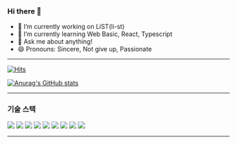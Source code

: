 ### Hi there 👋

- 🔭 I’m currently working on LiST(li-st)
- 🌱 I’m currently learning Web Basic, React, Typescript
- 💬 Ask me about anything!
- 😄 Pronouns: Sincere, Not give up, Passionate

* * *
[![Hits](https://hits.seeyoufarm.com/api/count/incr/badge.svg?url=https%3A%2F%2Fgithub.com%2FJangHyuckYun&count_bg=%236C52EF&title_bg=%23555555&icon=intellijidea.svg&icon_color=%23E7E7E7&title=hits&edge_flat=false)](https://hits.seeyoufarm.com)
<!--
**JangHyuckYun/JangHyuckYun** is a ✨ _special_ ✨ repository because its `README.md` (this file) appears on your GitHub profile.

Here are some ideas to get you started:

- 🔭 I’m currently working on LiST(li-st)
- 🌱 I’m currently learning Web Basic, React
- 👯 I’m looking to collaborate on ...
- 🤔 I’m looking for help with ...
- 💬 Ask me about ...
- 📫 How to reach me: ...
- 😄 Pronouns: Sincere, Not give up, Passionate
- ⚡ Fun fact: ...

[![Top Langs](https://github-readme-stats.vercel.app/api/top-langs/?username=JangHyuckYun&layout=compact&theme=tokyonight)](https://github.com/anuraghazra/github-readme-stats)
-->

[![Anurag's GitHub stats](https://github-readme-stats.vercel.app/api?username=JangHyuckYun&show_icons=true&theme=tokyonight)](https://github.com/anuraghazra/github-readme-stats)

* * *
### 기술 스택
<div>
<img src="https://img.shields.io/badge/HTML--E34F26?style=flat&logo=HTML5&logoColor=E34F26">
<img src="https://img.shields.io/badge/CSS--1572B6?style=flat&logo=CSS3&logoColor=1572B6">
<img src="https://img.shields.io/badge/JS--F7DF1E?style=flat&logo=JavaScript&logoColor=F7DF1E">
<img src="https://img.shields.io/badge/React--61DAFB?style=flat&logo=React&logoColor=61DAFB">
<img src="https://img.shields.io/badge/Node.js--339933?style=flat&logo=Node.Js&logoColor=339933">
<img src="https://img.shields.io/badge/Chart.js--FF6384?style=flat&logo=Chart.js&logoColor=FF6384">
<img src="https://img.shields.io/badge/Java--ffffff?style=flat&logo=Java&logoColor=ffffff">
<img src="https://img.shields.io/badge/Spring--6DB33F?style=flat&logo=Spring&logoColor=6DB33F">
<img src="https://img.shields.io/badge/MariaDB--FFFFFF?style=flat&logo=MariaDB&logoColor=FFFFFF">
</div>

* * *
